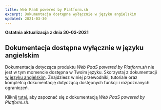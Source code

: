 ```yaml
---
title: Web PaaS powered by Platform.sh
excerpt: Dokumentacja dostępna wyłącznie w języku angielskim
updated: 2021-03-30
---
```


**Ostatnia aktualizacja z dnia 30-03-2021**

## Dokumentacja dostępna wyłącznie w języku angielskim

Dokumentacja dotycząca produktu *Web PaaS powered by Platform.sh* nie jest w tym momencie dostępna w Twoim języku.
Skorzystaj z dokumentacji [w języku angielskim](/products/web-cloud-web-paas-powered-by-platformsh).
Znajdziesz w niej przewodniki, tutoriale oraz kompletną dokumentację dotyczącą dostępnych funkcji i rozpoznanych ograniczeń.

Kliknij [tutaj](/products/web-cloud-web-paas-powered-by-platformsh), aby zapoznać się z dokumentacją  *Web PaaS powered by Platform.sh*.
